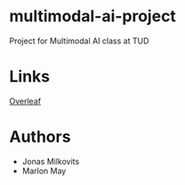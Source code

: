 # multimodal-ai-project
Project for Multimodal AI class at TUD

# Links
[Overleaf](https://sharelatex.tu-darmstadt.de/project/6654a0cdac6c54d019b61b3a)


# Authors
- Jonas Milkovits
- Marlon May

